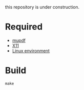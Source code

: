 this repository is under construction.


# Required

- [mupdf](https://mupdf.com/)
- [X11](https://www.x.org/)
- [Linux environment](https://www.linux.org/pages/download/)

# Build

```shell
make
```

